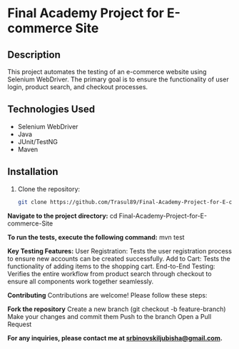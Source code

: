 # Final Academy Project for E-commerce Site

## Description
This project automates the testing of an e-commerce website using Selenium WebDriver. The primary goal is to ensure the functionality of user login, product search, and checkout processes.

## Technologies Used
- Selenium WebDriver
- Java
- JUnit/TestNG
- Maven

## Installation
1. Clone the repository:
   ```bash
   git clone https://github.com/Trasul89/Final-Academy-Project-for-E-commerce-Site.git

**Navigate to the project directory:**
cd Final-Academy-Project-for-E-commerce-Site

**To run the tests, execute the following command:**
mvn test


**Key Testing Features:**
User Registration: Tests the user registration process to ensure new accounts can be created successfully.
Add to Cart: Tests the functionality of adding items to the shopping cart.
End-to-End Testing: Verifies the entire workflow from product search through checkout to ensure all components work together seamlessly.


**Contributing**
Contributions are welcome! Please follow these steps:

**Fork the repository**
Create a new branch (git checkout -b feature-branch)
Make your changes and commit them
Push to the branch
Open a Pull Request

**For any inquiries, please contact me at srbinovskiljubisha@gmail.com.**





